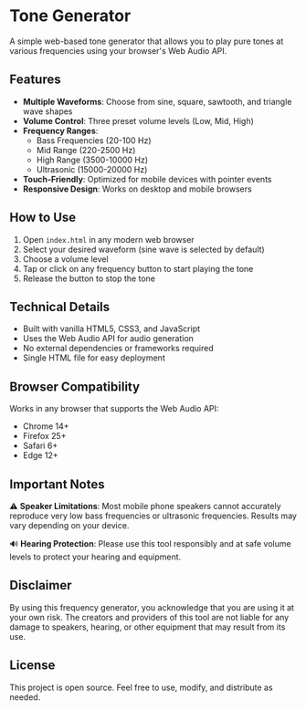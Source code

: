 # Tone Generator

A simple web-based tone generator that allows you to play pure tones at various frequencies using your browser's Web Audio API.

## Features

- **Multiple Waveforms**: Choose from sine, square, sawtooth, and triangle wave shapes
- **Volume Control**: Three preset volume levels (Low, Mid, High)
- **Frequency Ranges**:
  - Bass Frequencies (20-100 Hz)
  - Mid Range (220-2500 Hz)
  - High Range (3500-10000 Hz)
  - Ultrasonic (15000-20000 Hz)
- **Touch-Friendly**: Optimized for mobile devices with pointer events
- **Responsive Design**: Works on desktop and mobile browsers

## How to Use

1. Open `index.html` in any modern web browser
2. Select your desired waveform (sine wave is selected by default)
3. Choose a volume level
4. Tap or click on any frequency button to start playing the tone
5. Release the button to stop the tone

## Technical Details

- Built with vanilla HTML5, CSS3, and JavaScript
- Uses the Web Audio API for audio generation
- No external dependencies or frameworks required
- Single HTML file for easy deployment

## Browser Compatibility

Works in any browser that supports the Web Audio API:

- Chrome 14+
- Firefox 25+
- Safari 6+
- Edge 12+

## Important Notes

⚠️ **Speaker Limitations**: Most mobile phone speakers cannot accurately reproduce very low bass frequencies or ultrasonic frequencies. Results may vary depending on your device.

🔊 **Hearing Protection**: Please use this tool responsibly and at safe volume levels to protect your hearing and equipment.

## Disclaimer

By using this frequency generator, you acknowledge that you are using it at your own risk. The creators and providers of this tool are not liable for any damage to speakers, hearing, or other equipment that may result from its use.

## License

This project is open source. Feel free to use, modify, and distribute as needed.
